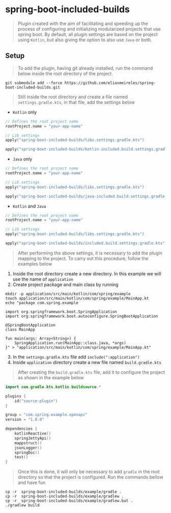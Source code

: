 # spring-boot-included-builds

> Plugin created with the aim of facilitating and speeding up the process of configuring and initializing modularized
> projects that use spring boot. By default, all plugin settings are based on the project using `Kotlin`, but also
> giving
> the option to also use `Java` or both.

## Setup

> To add the plugin, having git already installed, run the command below inside the root directory of the project.

```shell
git submodule add --force https://github.com/eliasmeireles/spring-boot-included-builds.git 
```

> Still inside the root directory and create a file named `settings.gradle.kts`, in that file, add the settings below

- `Kotlin` only

````kotlin
// Defines the root project name
rootProject.name = "your-app-name"

// Lib settings
apply("spring-boot-included-builds/libs.settings.gradle.kts")

apply("spring-boot-included-builds/kotlin-included.build.settings.gradle.kts")
````

- `Java` only

````kotlin
// Defines the root project name
rootProject.name = "your-app-name"

// Lib settings
apply("spring-boot-included-builds/libs.settings.gradle.kts")

apply("spring-boot-included-builds/java-included.build.settings.gradle.kts")

````

- `Kotlin` and `Java`

````kotlin
// Defines the root project name
rootProject.name = "your-app-name"

// Lib settings
apply("spring-boot-included-builds/libs.settings.gradle.kts")

apply("spring-boot-included-builds/included.build.settings.gradle.kts")
````

> After performing the above settings, it is necessary to add the plugin mapping to the project. To carry out this
> procedure, follow the examples below

1. Inside the root directory create a new directory. In this example we will use the name of `application`
2. Create project package and main class by running

````shell
mkdir -p application/src/main/kotlin/com/spring/example
touch application/src/main/kotlin/com/spring/example/MainApp.kt
echo "package com.spring.example

import org.springframework.boot.SpringApplication
import org.springframework.boot.autoconfigure.SpringBootApplication

@SpringBootApplication
class MainApp 

fun main(args: Array<String>) {
    SpringApplication.run(MainApp::class.java, *args)
}" > "application/src/main/kotlin/com/spring/example/MainApp.kt"
````

3. In the `settings.gradle.kts` file add `include(":application")`
4. Inside `application` directory create a new file named `build.gradle.kts`

> After creating the `build.gradle.kts` file, add it to configure the project as shown in the example below

```kotlin
import com.gradle.kts.kotlin.buildsource.*

plugins {
    id("source-plugin")
}

group = "com.spring.example.openapi"
version = "1.0.0"

dependencies {
    kotlinReactive()
    springJettyApi()
    mappstruct()
    jsonLogger()
    springDoc()
    test()
}
```

> Once this is done, it will only be necessary to add `gradle` in the root directory so that the project is configured.
> Run the commands bellow and have fun

```shell
cp -r  spring-boot-included-builds/example/gradle . 
cp -r  spring-boot-included-builds/example/gradlew .
cp -r  spring-boot-included-builds/example/gradlew.bat .
./gradlew build
```
